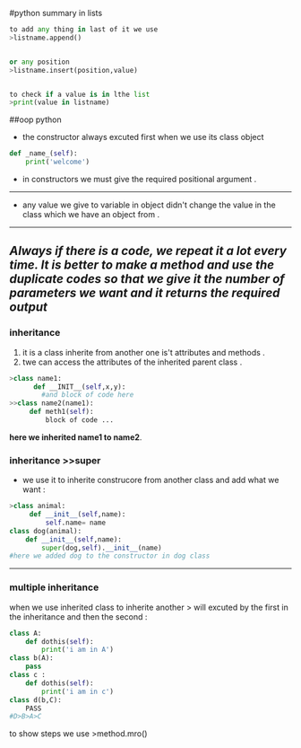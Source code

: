 #python summary
in lists 
```python
to add any thing in last of it we use 
>listname.append()


or any position
>listname.insert(position,value)


to check if a value is in lthe list 
>print(value in listname)

```
##oop python
* the constructor always excuted first when we use its class object 
```python
def _name_(self):
    print('welcome')
```
* in constructors we must give the required positional argument .
---
* any value we give to variable in object didn't change the value in the class which we have an object from .
---
*Always if there is a code, we repeat it a lot every time. It is better to make a method and use the duplicate codes so that we give it the number of parameters we want and it returns the required output*
---
### inheritance 
1. it is a class inherite from another one is't attributes and methods .
2. twe can access the attributes of the inherited parent class . 
``` python
>class name1:
      def __INIT__(self,x,y):
        #and block of code here 
>>class name2(name1):
     def meth1(self):
         block of code ...
```
**here we inherited name1 to name2**.
### inheritance >>super
* we use it to inherite construcore from another class  and add  what we want :
```python
>class animal:
     def __init__(self,name):
         self.name= name
class dog(animal):
    def __init__(self,name):
        super(dog,self).__init__(name)
#here we added dog to the constructor in dog class  
```

---
### multiple inheritance
 when we use inherited class to inherite another > will excuted by the first in the inheritance and then the second :
 ```python
 class A:
     def dothis(self):
         print('i am in A')
 class b(A):
     pass
 class c :
     def dothis(self):
         print('i am in c')
 class d(b,C):
     PASS 
 #D>B>A>C                       
 ```
to show steps we use >method.mro()
